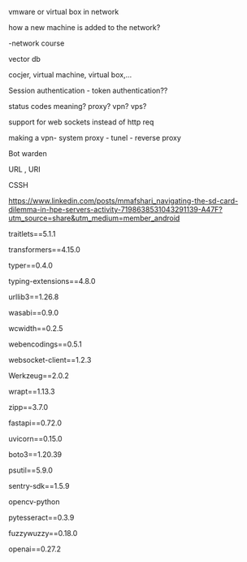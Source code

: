 
vmware or virtual box in network

how a new machine is added to the network? 

-network course

vector db

cocjer, virtual machine, virtual box,...

Session authentication - token authentication??

status codes meaning? 
proxy?
vpn?
vps?

support for web sockets instead of http req

making a vpn- system proxy - tunel - reverse proxy

Bot warden


URL , URI

CSSH

https://www.linkedin.com/posts/mmafshari_navigating-the-sd-card-dilemma-in-hpe-servers-activity-7198638531043291139-A47F?utm_source=share&utm_medium=member_android


traitlets==5.1.1

transformers==4.15.0

typer==0.4.0

typing-extensions==4.8.0

urllib3==1.26.8

wasabi==0.9.0

wcwidth==0.2.5

webencodings==0.5.1

websocket-client==1.2.3

Werkzeug==2.0.2

wrapt==1.13.3

zipp==3.7.0

fastapi==0.72.0

uvicorn==0.15.0

boto3==1.20.39

psutil==5.9.0

sentry-sdk==1.5.9

opencv-python

pytesseract==0.3.9

fuzzywuzzy==0.18.0

openai==0.27.2